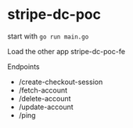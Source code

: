 # stripe-dc-poc

start with `go run main.go` 

Load the other app stripe-dc-poc-fe 

Endpoints
  - /create-checkout-session
  - /fetch-account
  - /delete-account
  - /update-account
  - /ping
